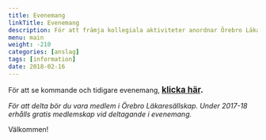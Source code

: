 ```yaml
---
title: Evenemang
linkTitle: Evenemang
description: För att främja kollegiala aktiviteter anordnar Örebro Läkaresällskap olika evenemang för medlemmar.
menu: main
weight: -210
categories: [anslag]
tags: [information]
date: 2018-02-16
---
```


För att se kommande och tidigare evenemang, <span style="font-size:larger;"><b>[klicka här](/tags/evenemang).</b></span>

_För att delta bör du vara medlem i Örebro Läkaresällskap. Under 2017-18 erhålls gratis medlemskap vid deltagande i evenemang._


Välkommen!
